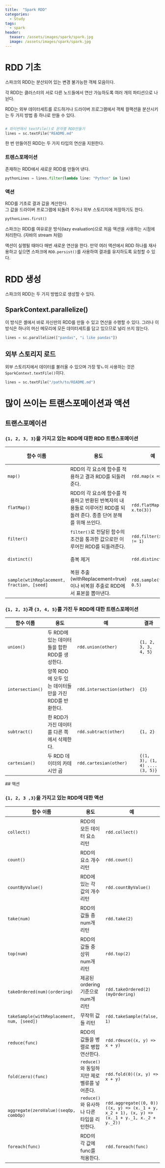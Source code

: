 ```yaml
---
title:  "Spark RDD"
categories:
  - Study
tags:
  - spark
header:
  teaser: /assets/images/spark/spark.jpg
  image: /assets/images/spark/spark.jpg
---  
```


# RDD 기초
스파크의 RDD는 분산되어 있는 변경 불가능한 객체 모음이다.  

각 RDD는 클러스터의 서로 다른 노드들에서 연산 가능하도록 여러 개의 파티션으로 나뉜다.  

RDD는 외부 데이터세트를 로드하거나 드라이버 프로그램에서 객체 컬랙션을 분산시키는 두 가지 방법 중 하나로 만들 수 있다.  

```python

# 파이썬에서 textFile()로 문자열 RDD만들기
lines = sc.textFile("README.md"
```

한 번 만들어진 RDD는 두 가지 타입의 연산을 지원한다.  

### 트렌스포메이션
존재하는 RDD에서 새로운 RDD를 만들어 낸다.

```python
pythonLines = lines.filter(lambda line: "Python" in line)
```

### 액션
RDD를 기초로 결과 값을 계산한다.  
그 값을 드라이버 프로그램에 되돌려 주거나 외부 스토리지에 저장하기도 한다.

```python
pythonLines.first()
```  

스파크는 RDD를 여유로운 방식(lazy evaluation)으로 처음 액션을 사용하는 시점에 처리한다. (자바의 stream 처럼)  

액션이 실행될 때마다 매번 새로운 연산을 한다. 만약 여러 액션에서 RDD 하나를 재사용하고 싶으면 스파크에 `RDD.persist()`를 사용하여 결과를 유지하도록 요청할 수 있다.  



# RDD 생성
스파크의 RDD는 두 가지 방법으로 생성할 수 있다.
## SparkContext.parallelize()
이 방식은 셸에서 바로 자신만의 RDD를 만들 수 있고 연산을 수행할 수 있다. 그러나 이 방식은 하나의 머신 메모리에 모든 데이터세트를 담고 있으므로 널리 쓰지 않는다.
```python
lines = sc.parallelize(["pandas", "i like pandas"])
```  

## 외부 스토리지 로드
외부 스토리지에서 데이터를 불러올 수 있으며 가장 맣ㄴ이 사용하는 것은 `SparkContext.textFile()`이다.  

```python
lines = sc.textFile("/path/to/README.md")
```  


# 많이 쓰이는 트랜스포메이션과 액션

## 트랜스포메이션

### `{1, 2, 3, 3}`을 가지고 있는 RDD에 대한 RDD 트랜스포메이션
<table>
<thead>
<tr>
<th>함수 이름</th>
<th>용도</th>
<th>예</th>
<th>결과</th>
</tr>
</thead>
<tbody>
<tr>
<td><code>map()</code></td>
<td>RDD의 각 요소에 함수를 적용하고 결과 RDD를 되돌려준다.</td>
<td><code>rdd.map(x =&gt; x+1)</code></td>
<td><code>{2, 3, 4, 4}</code></td>
</tr>
<tr>
<td><code>flatMap()</code></td>
<td>RDD의 각 요소에 함수를 적용하고 반환된 반복자의 내용들로 이루어진 RDD를 되돌려 준다. 종종 단어 분해를 위해 쓰인다.</td>
<td><code>rdd.flatMap(x =&gt; x.to(3))</code></td>
<td><code>{1, 2, 3, 2, 3, 3, 3}</code></td>
</tr>
<tr>
<td><code>filter()</code></td>
<td><code>filter()</code>로 전달된 함수의 조건을 통과한 값으로만 이루어진 RDD를 되돌려준다.</td>
<td><code>rdd.filter(x =&gt; x != 1)</code></td>
<td><code>{2, 3, 3}</code></td>
</tr>
<tr>
<td><code>distinct()</code></td>
<td>중복 제거</td>
<td><code>rdd.distinct()</code></td>
<td><code>{1, 2, 3}</code></td>
</tr>
<tr>
<td><code>sample(wtihReplacement, fraction, [seed]</code></td>
<td>복원 추출(withReplacement=true)이나 비복원 추출로 RDD에서 표본을 뽑아낸다.</td>
<td><code>rdd.sample(false, 0.5)</code></td>
<td>생략</td>
</tr>
</tbody>
</table>


### `{1, 2, 3}`과 `{3, 4, 5}`를 가진 두 RDD에 대한 트렌스포메이션
<table>
<thead>
<tr>
<th>함수 이름</th>
<th>용도</th>
<th>예</th>
<th>결과</th>
</tr>
</thead>
<tbody>
<tr>
<td><code>union()</code></td>
<td>두 RDD에 있는 데이터들을 합한 RDD를 생성한다.</td>
<td><code>rdd.union(other)</code></td>
<td><code>{1, 2, 3, 3, 4, 5}</code></td>
</tr>
<tr>
<td><code>intersection()</code></td>
<td>양쪽 RDD에 모두 있는 데이터들만을 가진 RDD를 반환한다.</td>
<td><code>rdd.intersection(other)</code></td>
<td><code>{3}</code></td>
</tr>
<tr>
<td><code>subtract()</code></td>
<td>한 RDD가 가진 데이터를 다른 쪽에서 삭제한다.</td>
<td><code>rdd.subtract(other)</code></td>
<td><code>{1, 2}</code></td>
</tr>
<tr>
<td><code>cartesian()</code></td>
<td>두 RDD 데이터의 카테시안 곱</td>
<td><code>rdd.cartesian(other)</code></td>
<td><code>{(1, 3), (1, 4) .... (3, 5)}</code></td>
</tr>
</tbody>
</table>
## 액션

### `{1, 2, 3 ,3}`을 가지고 있는 RDD에 대한 액션
<table>
<thead>
<tr>
<th>함수 이름</th>
<th>용도</th>
<th>예</th>
<th>결과</th>
</tr>
</thead>
<tbody>
<tr>
<td><code>collect()</code></td>
<td>RDD의 모든 데이터 요소 리턴</td>
<td><code>rdd.collect()</code></td>
<td><code>{1, 2, 3, 3}</code></td>
</tr>
<tr>
<td><code>count()</code></td>
<td>RDD의 요소 개수 리턴</td>
<td><code>rdd.count()</code></td>
<td><code>4</code></td>
</tr>
<tr>
<td><code>countByValue()</code></td>
<td>RDD에 있는 각 값의 개수 리턴</td>
<td><code>rdd.countByValue()</code></td>
<td><code>{(1, 1), (2, 1), (3, 2)}</code></td>
</tr>
<tr>
<td><code>take(num)</code></td>
<td>RDD의 값들 중 num개 리턴</td>
<td><code>rdd.take(2)</code></td>
<td><code>{1, 2}</code></td>
</tr>
<tr>
<td><code>top(num)</code></td>
<td>RDD의 값들 중 상위 num개 리턴</td>
<td><code>rdd.top(2)</code></td>
<td><code>{3, 3}</code></td>
</tr>
<tr>
<td><code>takeOrdered(num)(ordering)</code></td>
<td>제공된 ordering 기준으로 num개 리턴</td>
<td><code>rdd.takeOrdered(2)(myOrdering)</code></td>
<td><code>{3, 3}</code></td>
</tr>
<tr>
<td><code>takeSample(withReplacement, num, [seed])</code></td>
<td>무작위 값들 리턴</td>
<td><code>rdd.takeSample(false, 1)</code></td>
<td>생략</td>
</tr>
<tr>
<td><code>reduce(func)</code></td>
<td>RDD의 값들을 병렬로 병합 연산한다.</td>
<td><code>rdd.rdeuce((x, y) =&gt; x + y)</code></td>
<td>9</td>
</tr>
<tr>
<td><code>fold(zero)(func)</code></td>
<td><code>reduce()</code>와 동일하지만 제로 벨류를 넣어준다.</td>
<td><code>rdd.fold(0)((x, y) =&gt; x + y)</code></td>
<td>9</td>
</tr>
<tr>
<td><code>aggregate(zeroValue)(seqOp, combOp)</code></td>
<td><code>reduce()</code>와 유사하나 다른 타입을 리턴한다.</td>
<td><code>rdd.aggregate((0, 0))((x, y) =&gt; (x._1 + y, x_2 + 1), (x, y) =&gt; (x._1 + y._1, x._2 + y._2))</code></td>
<td><code>(9, 4)</code></td>
</tr>
<tr>
<td><code>foreach(func)</code></td>
<td>RDD의 각 값에 func를 적용한다.</td>
<td><code>rdd.foreach(func)</code></td>
<td>없음</td>
</tr>
</tbody>
</table>


